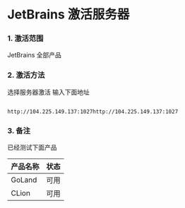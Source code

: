 # JetBrains 激活服务器

### 1. 激活范围
JetBrains 全部产品

### 2. 激活方法
选择服务器激活 输入下面地址

```

http://104.225.149.137:1027http://104.225.149.137:1027

```

### 3. 备注

已经测试下面产品

| 产品名称 | 状态 |
| -- | --- |
| GoLand | 可用 |
| CLion | 可用 |


